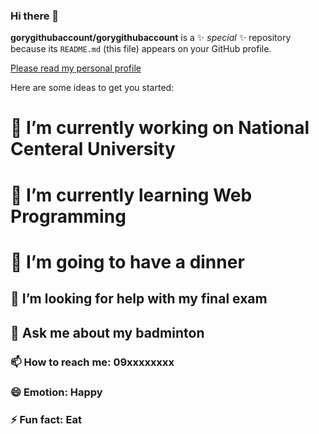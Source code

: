 ### Hi there 👋


**gorygithubaccount/gorygithubaccount** is a ✨ _special_ ✨ repository because its `README.md` (this file) appears on your GitHub profile.

[Please read my personal profile](https://gorygithubaccount.github.io/gorygithubaccount/)

Here are some ideas to get you started:

# 🔭 I’m currently working on National Centeral University
# 🌱 I’m currently learning Web Programming
# 👯 I’m going to have a dinner 
## 🤔 I’m looking for help with my final exam
## 💬 Ask me about my badminton
### 📫 How to reach me: 09xxxxxxxx
### 😄 Emotion: Happy
### ⚡ Fun fact: Eat


